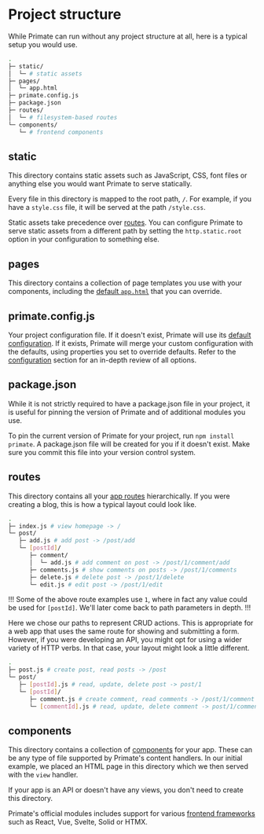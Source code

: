 # Project structure

While Primate can run without any project structure at all, here is a typical
setup you would use.

```sh
.
├─ static/
│  └─ # static assets
├─ pages/
│  └─ app.html
├─ primate.config.js
├─ package.json
├─ routes/
│  └─ # filesystem-based routes
└─ components/
   └─ # frontend components
```

## static

This directory contains static assets such as JavaScript, CSS, font files or
anything else you would want Primate to serve statically.

Every file in this directory is mapped to the root path, `/`. For example, if
you have a `style.css` file, it will be served at the path `/style.css`.

Static assets take precedence over [routes]. You can configure  Primate to
serve static assets from a different path by setting the `http.static.root`
option in your configuration to something else.

## pages

This directory contains a collection of page templates you use with your
components, including the [default `app.html`][default-page] that you can
override.

## primate.config.js

Your project configuration file. If it doesn't exist, Primate will use
its [default configuration][default-config]. If it exists, Primate will merge
your custom configuration with the defaults, using properties you set to
override defaults. Refer to the [configuration](/guide/configuration) section
for an in-depth review of all options.

## package.json

While it is not strictly required to have a package.json file in your project,
it is useful for pinning the version of Primate and of additional modules you
use.

To pin the current version of Primate for your project, run 
`npm install primate`. A package.json file will be created for you if it 
doesn't exist. Make sure you commit this file into your version control system.

## routes

This directory contains all your [app routes][routes] hierarchically. If you
were creating a blog, this is how a typical layout could look like.

```sh caption=web app routes
.
├─ index.js # view homepage -> /
└─ post/
   ├─ add.js # add post -> /post/add
   └─ [postId]/
      ├─ comment/
      │  └─ add.js # add comment on post -> /post/1/comment/add
      ├─ comments.js # show comments on posts -> /post/1/comments
      ├─ delete.js # delete post -> /post/1/delete
      └─ edit.js # edit post -> /post/1/edit
```

!!!
Some of the above route examples use `1`, where in fact any value could be used
for `[postId]`. We'll later come back to path parameters in depth.
!!!

Here we chose our paths to represent CRUD actions. This is appropriate for a
web app that uses the same route for showing and submitting a form. However, if
you were developing an API, you might opt for using a wider variety of HTTP
verbs. In that case, your layout might look a little different.

```sh caption=API routes
.
├─ post.js # create post, read posts -> /post
└─ post/
   ├─ [postId].js # read, update, delete post -> post/1
   └─ [postId]/
      ├─ comment.js # create comment, read comments -> /post/1/comment
      └─ [commentId].js # read, update, delete comment -> post/1/comment/2
```

## components

This directory contains a collection of [components] for your app. These can be
any type of file supported by Primate's content handlers. In our initial
example, we placed an HTML page in this directory which we then served with the
`view` handler.

If your app is an API or doesn't have any views, you don't need to create this
directory.

Primate's official modules includes support for various [frontend frameworks]
such as React, Vue, Svelte, Solid or HTMX.

[routes]: /guide/routes
[frontend frameworks]: /modules/frontend
[components]: /guide/components
[default-config]:
https://github.com/primatejs/primate/blob/master/packages/primate/src/defaults/primate.config.js
[default-page]:
https://github.com/primatejs/primate/blob/master/packages/primate/src/defaults/app.html

